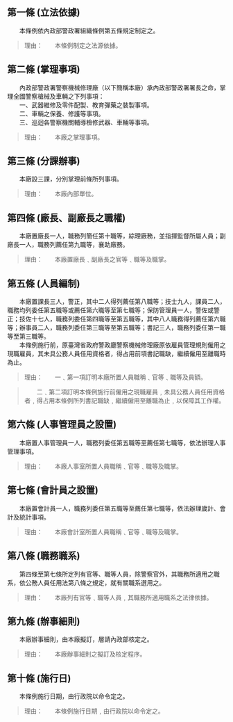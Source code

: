 第一條 (立法依據)
-----------------
　　本條例依內政部警政署組織條例第五條規定制定之。  
> 理由：　　本條例制定之法源依據。



第二條 (掌理事項)
-----------------
　　內政部警政署警察機械修理廠（以下簡稱本廠）承內政部警政署署長之命，掌理全國警察槍械及車輛之下列事項：  
　　一、武器維修及零件配製、教育彈藥之裝製事項。  
　　二、車輛之保養、修護等事項。  
　　三、巡迴各警察機關輔導檢修武器、車輛等事項。  
> 理由：　　本廠之掌理事項。



第三條 (分課辦事)
-----------------
　　本廠設三課，分別掌理前條所列事項。  
> 理由：　　本廠內部單位。



第四條 (廠長、副廠長之職權)
---------------------------
　　本廠置廠長一人，職務列簡任第十職等，綜理廠務，並指揮監督所屬人員；副廠長一人，職務列薦任第九職等，襄助廠務。  
> 理由：　　本廠置廠長﹑副廠長之官等﹑職等及職掌。



第五條 (人員編制)
-----------------
　　本廠置課長三人，警正，其中二人得列薦任第八職等；技士九人，課員二人，職務均列委任第五職等或薦任第六職等至第七職等；保防管理員一人，警佐或警正；技佐十七人，職務列委任第四職等至第五職等，其中八人職務得列薦任第六職等；辦事員二人，職務列委任第三職等至第五職等；書記三人，職務列委任第一職等至第三職等。  
　　本條例施行前，原臺灣省政府警政廳警察機械修理廠原依雇員管理規則僱用之現職雇員，其未具公務人員任用資格者，得占用前項書記職缺，繼續僱用至離職時為止。  
> 理由：　　一﹑第一項訂明本廠所置人員職稱﹑官等﹑職等及員額。

> 　　二﹑第二項訂明本條例施行前僱用之現職雇員﹐未具公務人員任用資格者﹐得占用本條例所列書記職缺﹐繼續僱用至離職為止﹐以保障其工作權。



第六條 (人事管理員之設置)
-------------------------
　　本廠置人事管理員一人，職務列委任第五職等至薦任第七職等，依法辦理人事管理事項。  
> 理由：　　本廠人事室所置人員職稱﹑官等﹑職等及職掌。



第七條 (會計員之設置)
---------------------
　　本廠置會計員一人，職務列委任第五職等至薦任第七職等，依法辦理歲計、會計及統計事項。  
> 理由：　　本廠會計室所置人員職稱﹑官等﹑職等及職掌。



第八條 (職務職系)
-----------------
　　第四條至第七條所定列有官等、職等人員，除警察官外，其職務所適用之職系，依公務人員任用法第八條之規定，就有關職系選用之。  
> 理由：　　本廠列有官等﹑職等人員﹐其職務所適用職系之法律依據。



第九條 (辦事細則)
-----------------
　　本廠辦事細則，由本廠擬訂，層請內政部核定之。  
> 理由：　　本廠辦事細則之擬訂及核定程序。



第十條 (施行日)
---------------
　　本條例施行日期，由行政院以命令定之。  
> 理由：　　本條例施行日期﹐由行政院以命令定之。